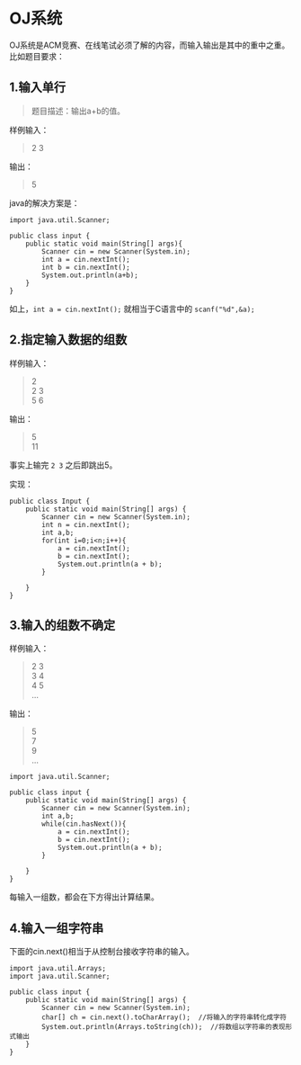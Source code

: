 # OJ系统
OJ系统是ACM竞赛、在线笔试必须了解的内容，而输入输出是其中的重中之重。比如题目要求：

## 1.输入单行

> 题目描述：输出a+b的值。  

样例输入：

> 2 3

输出：

> 5

java的解决方案是：

    import java.util.Scanner;
    
    public class input {
		public static void main(String[] args){
			Scanner cin = new Scanner(System.in);
			int a = cin.nextInt();
			int b = cin.nextInt();
			System.out.println(a+b);
    	}
    }
    
如上，`int a = cin.nextInt();` 就相当于C语言中的 `scanf("%d",&a);`

## 2.指定输入数据的组数

样例输入：

> 2  
> 2 3        
> 5 6  

输出：
> 5   
> 11

事实上输完 `2 3` 之后即跳出5。

实现：

	public class Input {
	    public static void main(String[] args) {
	        Scanner cin = new Scanner(System.in);
	        int n = cin.nextInt();
	        int a,b;
	        for(int i=0;i<n;i++){
	            a = cin.nextInt();
	            b = cin.nextInt();
	            System.out.println(a + b);
	        }
	
	    }
	}

## 3.输入的组数不确定

样例输入：

> 2 3  
> 3 4  
> 4 5   
> ...

输出：

> 5  
> 7   
> 9  
> ...

	import java.util.Scanner;
	
	public class input {
	    public static void main(String[] args) {
	        Scanner cin = new Scanner(System.in);
	        int a,b;
	        while(cin.hasNext()){
	            a = cin.nextInt();
	            b = cin.nextInt();
	            System.out.println(a + b);
	        }
	
	    }
	}

每输入一组数，都会在下方得出计算结果。


## 4.输入一组字符串

下面的cin.next()相当于从控制台接收字符串的输入。

	import java.util.Arrays;
	import java.util.Scanner;
	
	public class input {
	    public static void main(String[] args) {
	        Scanner cin = new Scanner(System.in);
	        char[] ch = cin.next().toCharArray();  //将输入的字符串转化成字符
	        System.out.println(Arrays.toString(ch));  //将数组以字符串的表现形式输出
	    }
	}

